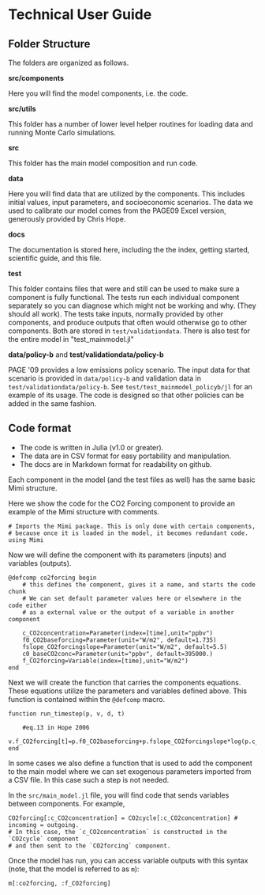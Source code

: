 # Technical User Guide

## Folder Structure

The folders are organized as follows.

**src/components**

Here you will find the model components, i.e. the code.

**src/utils**

This folder has a number of lower level helper routines for loading data and running Monte Carlo simulations.

**src**

This folder has the main model composition and run code.

**data**

Here you will find data that are utilized by the components. This includes initial values, input parameters, and socioeconomic scenarios. The data we used to calibrate our model comes from the PAGE09 Excel version, generously provided by Chris Hope.

**docs**

The documentation is stored here, including the the index, getting started, scientific guide, and this file.

**test**

This folder contains files that were and still can be used to make sure a component is fully functional. The tests run each individual component separately so you can diagnose which might not be working and why. (They should all work). The tests take inputs, normally provided by other components, and produce outputs that often would otherwise go to other components. Both are stored in `test/validationdata`. There is also test for the entire model in "test_mainmodel.jl"

**data/policy-b** and **test/validationdata/policy-b**

PAGE '09 provides a low emissions policy scenario.  The input data for that scenario is provided in `data/policy-b` and validation data in `test/validationdata/policy-b`.  See `test/test_mainmodel_policyb/jl` for an example of its usage.  The code is designed so that other policies can be added in the same fashion.

## Code format

 - The code is written in Julia (v1.0 or greater).
 - The data are in CSV format for easy portability and manipulation.
 - The docs are in Markdown format for readability on github.

Each component in the model (and the test files as well) has the same basic Mimi structure.

Here we show the code for the CO2 Forcing component to provide an example of the Mimi structure with comments.

```
# Imports the Mimi package. This is only done with certain components,
# because once it is loaded in the model, it becomes redundant code.
using Mimi
```

Now we will define the component with its parameters (inputs) and variables (outputs).

```
@defcomp co2forcing begin 
    # this defines the component, gives it a name, and starts the code chunk
    # We can set default parameter values here or elsewhere in the code either 
    # as a external value or the output of a variable in another component

    c_CO2concentration=Parameter(index=[time],unit="ppbv")
    f0_CO2baseforcing=Parameter(unit="W/m2", default=1.735)
    fslope_CO2forcingslope=Parameter(unit="W/m2", default=5.5)
    c0_baseCO2conc=Parameter(unit="ppbv", default=395000.)
    f_CO2forcing=Variable(index=[time],unit="W/m2")
end
```

Next we will create the function that carries the components equations. These equations utilize the parameters and variables defined above.  This function is contained within the `@defcomp` macro.

```
function run_timestep(p, v, d, t)

    #eq.13 in Hope 2006
    v.f_CO2forcing[t]=p.f0_CO2baseforcing+p.fslope_CO2forcingslope*log(p.c_CO2concentration[t]/p.c0_baseCO2conc)
end
```

In some cases we also define a function that is used to add the component to the main model where we can set exogenous parameters imported from a CSV file.  In this case such a step is not needed.


In the `src/main_model.jl` file, you will find code that sends variables between components. For example,

```
CO2forcing[:c_CO2concentration] = CO2cycle[:c_CO2concentration] # incoming = outgoing.
# In this case, the `c_CO2concentration` is constructed in the `CO2cycle` component
# and then sent to the `CO2forcing` component.
```

Once the model has run, you can access variable outputs with this syntax (note, that the model is referred to as `m`):

```
m[:co2forcing, :f_CO2forcing]
```

